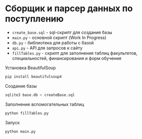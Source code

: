 # Сборщик и парсер данных по поступлению

* `create_base.sql` - sql-скрипт для создания базы
* `main.py` - основной скрипт (Work In Progress)
* `db.py` - библиотека для работы с базой
* `api.py` - API для запросов к сайту
* `fillTables.py` - скрипт для заполнения таблиц факультетов, специальностей, финансирования и форм обучения

Установка BeautifulSoup

``` bash
pip install beautifulsoup4
```

Создание базы

``` bash
sqlite3 base.db < createBase.sql
```

Заполнение вспомогательных таблиц

``` bash
python fillTables.py
```

Запуск

``` bash
python main.py
```
